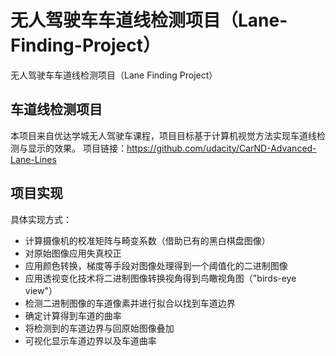 # 无人驾驶车车道线检测项目（Lane-Finding-Project）
无人驾驶车车道线检测项目（Lane Finding Project）
## 车道线检测项目

本项目来自优达学城无人驾驶车课程，项目目标基于计算机视觉方法实现车道线检测与显示的效果。
项目链接：https://github.com/udacity/CarND-Advanced-Lane-Lines

项目实现
---
具体实现方式：
* 计算摄像机的校准矩阵与畸变系数（借助已有的黑白棋盘图像）
* 对原始图像应用失真校正
* 应用颜色转换，梯度等手段对图像处理得到一个阈值化的二进制图像
* 应用透视变化技术将二进制图像转换视角得到鸟瞰视角图（"birds-eye view"）
* 检测二进制图像的车道像素并进行拟合以找到车道边界
* 确定计算得到车道的曲率
* 将检测到的车道边界与回原始图像叠加
* 可视化显示车道边界以及车道曲率
